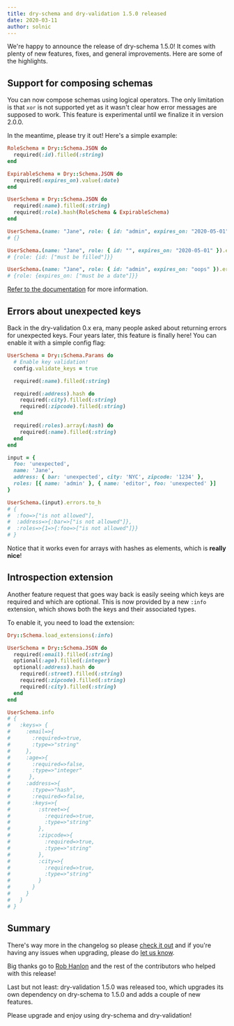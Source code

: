 ```yaml
---
title: dry-schema and dry-validation 1.5.0 released
date: 2020-03-11
author: solnic
---
```


We're happy to announce the release of dry-schema 1.5.0! It comes with plenty of new features, fixes, and general improvements. Here are some of the highlights.

## Support for composing schemas

You can now compose schemas using logical operators. The only limitation is that `xor` is not supported yet as it wasn't clear how error messages are supposed to work. This feature is experimental until we finalize it in version 2.0.0.

In the meantime, please try it out! Here's a simple example:

```ruby
RoleSchema = Dry::Schema.JSON do
  required(:id).filled(:string)
end

ExpirableSchema = Dry::Schema.JSON do
  required(:expires_on).value(:date)
end

UserSchema = Dry::Schema.JSON do
  required(:name).filled(:string)
  required(:role).hash(RoleSchema & ExpirableSchema)
end

UserSchema.(name: "Jane", role: { id: "admin", expires_on: "2020-05-01" }).errors.to_h
# {}

UserSchema.(name: "Jane", role: { id: "", expires_on: "2020-05-01" }).errors.to_h
# {role: {id: ["must be filled"]}}

UserSchema.(name: "Jane", role: { id: "admin", expires_on: "oops" }).errors.to_h
# {role: {expires_on: ["must be a date"]}}
```

[Refer to the documentation](/gems/dry-schema/1.5/advanced/composing-schemas/) for more information.

## Errors about unexpected keys

Back in the dry-validation 0.x era, many people asked about returning errors for unexpected keys. Four years later, this feature is finally here! You can enable it with a simple config flag:

```ruby
UserSchema = Dry::Schema.Params do
  # Enable key validation!
  config.validate_keys = true

  required(:name).filled(:string)

  required(:address).hash do
    required(:city).filled(:string)
    required(:zipcode).filled(:string)
  end

  required(:roles).array(:hash) do
    required(:name).filled(:string)
  end
end

input = {
  foo: 'unexpected',
  name: 'Jane',
  address: { bar: 'unexpected', city: 'NYC', zipcode: '1234' },
  roles: [{ name: 'admin' }, { name: 'editor', foo: 'unexpected' }]
}

UserSchema.(input).errors.to_h
# {
#  :foo=>["is not allowed"],
#  :address=>{:bar=>["is not allowed"]},
#  :roles=>{1=>{:foo=>["is not allowed"]}}
# }
```

Notice that it works even for arrays with hashes as elements, which is **really nice**!

## Introspection extension

Another feature request that goes way back is easily seeing which keys are required and which are optional. This is now provided by a new `:info` extension, which shows both the keys and their associated types.

To enable it, you need to load the extension:

```ruby
Dry::Schema.load_extensions(:info)

UserSchema = Dry::Schema.JSON do
  required(:email).filled(:string)
  optional(:age).filled(:integer)
  optional(:address).hash do
    required(:street).filled(:string)
    required(:zipcode).filled(:string)
    required(:city).filled(:string)
  end
end

UserSchema.info
# {
#   :keys=> {
#     :email=>{
#       :required=>true,
#       :type=>"string"
#     },
#     :age=>{
#       :required=>false,
#       :type=>"integer"
#      },
#     :address=>{
#       :type=>"hash",
#       :required=>false,
#       :keys=>{
#         :street=>{
#           :required=>true,
#           :type=>"string"
#         },
#         :zipcode=>{
#           :required=>true,
#           :type=>"string"
#         },
#         :city=>{
#           :required=>true,
#           :type=>"string"
#         }
#       }
#     }
#   }
# }
```

## Summary

There's way more in the changelog so please [check it out](https://github.com/dry-rb/dry-schema/releases/tag/v1.5.0) and if you're having any issues when upgrading, please do [let us know](https://github.com/dry-rb/dry-schema/issues/new?assignees=&labels=bug&template=---bug-report.md&title=).

Big thanks go to [Rob Hanlon](https://github.com/robhanlon22) and the rest of the contributors who helped with this release!

Last but not least: dry-validation 1.5.0 was released too, which upgrades its own dependency on dry-schema to 1.5.0 and adds a couple of new features.

Please upgrade and enjoy using dry-schema and dry-validation!
